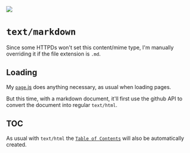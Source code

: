 <img src="https://kekse.biz/php/count.php?draw&override=github:v4" />

# `text/markdown`
Since some HTTPDs won't set this content/mime type, I'm manually overriding it if the file extension is `.md`.

## Loading
My [`page`.js](page.md) does anything necessary, as usual when loading pages.

But this time, with a markdown document, it'll first use the github API to convert the document into regular `text/html`.

## TOC
As usual with `text/html` the [`Table of Contents`](toc.md) will also be automatically created.

